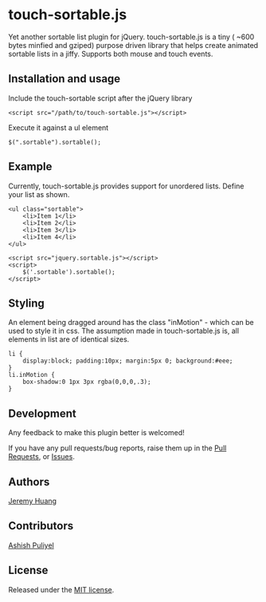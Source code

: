 touch-sortable.js
=================
Yet another sortable list plugin for jQuery. touch-sortable.js is a tiny ( ~600 bytes minfied and gziped) purpose driven library that helps create animated sortable lists in a jiffy. Supports both mouse and touch events.

## Installation and usage

Include the touch-sortable script after the jQuery library

    <script src="/path/to/touch-sortable.js"></script>

Execute it against a ul element

    $(".sortable").sortable();


## Example

Currently, touch-sortable.js provides support for unordered lists. Define your list as shown.

	<ul class="sortable">
		<li>Item 1</li>
		<li>Item 2</li>
		<li>Item 3</li>
		<li>Item 4</li>
	</ul>
	
	<script src="jquery.sortable.js"></script>
	<script>
	    $('.sortable').sortable();
	</script>

## Styling

An element being dragged around has the class "inMotion" - which can be used to style it in css. The assumption made in touch-sortable.js is, all elements in list are of identical sizes.

    li {
    	display:block; padding:10px; margin:5px 0; background:#eee;
    }
	li.inMotion {
		box-shadow:0 1px 3px rgba(0,0,0,.3);
	}
	
## Development

Any feedback to make this plugin better is welcomed! 

If you have any pull requests/bug reports, raise them up in the [Pull Requests](https://github.com/docubuzz/touch-sortable.js/pulls), or [Issues](https://github.com/docubuzz/touch-sortable.js/issues).

## Authors
[Jeremy Huang](https://github.com/jieyanhuang)

## Contributors
[Ashish Puliyel](https://github.com/ashishpuliyel)


## License
Released under the [MIT license](http://www.opensource.org/licenses/MIT).
